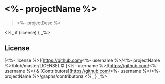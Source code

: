 # <%- projectName %>

> <%- projectDesc %>

<%_ if (license) { _%>

## License

[<%- license %>](https://github.com/<%- username %>/<%- projectName %>/blob/master/LICENSE) &copy; [<%- username %>](https://github.com/<%- username %>) & [Contributors](https://github.com/<%- username %>/<%- projectName %>/graphs/contributors)
<%_ } _%>
